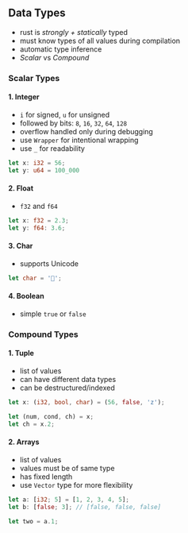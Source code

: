 ## Data Types

* rust is _strongly + statically_ typed
* must know types of all values during compilation
* automatic type inference
* _Scalar_ vs _Compound_

### Scalar Types

#### 1. Integer

* `i` for signed, `u` for unsigned
* followed by bits: `8`, `16`, `32`, `64`, `128`
* overflow handled only during debugging
* use `Wrapper` for intentional wrapping
* use `_` for readability

```rust
let x: i32 = 56;
let y: u64 = 100_000
```

#### 2. Float

* `f32` and `f64`

```rust
let x: f32 = 2.3;
let y: f64: 3.6;
```

#### 3. Char

* supports Unicode

```rust
let char = '👀';
```

#### 4. Boolean

* simple `true` or `false`

### Compound Types

#### 1. Tuple

* list of values
* can have different data types
* can be destructured/indexed

```rust
let x: (i32, bool, char) = (56, false, 'z');

let (num, cond, ch) = x;
let ch = x.2;
```

#### 2. Arrays

* list of values
* values must be of same type
* has fixed length
* use `Vector` type for more flexibility

```rust
let a: [i32; 5] = [1, 2, 3, 4, 5];
let b: [false; 3]; // [false, false, false]

let two = a.1;
```
